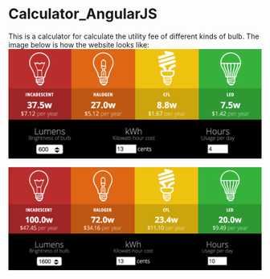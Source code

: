 # Calculator_AngularJS
This is a calculator for calculate the utility fee of different kinds of bulb.
The image below is how the website looks like:
![alt tag](https://github.com/yanghuirong/Calculator_AngularJS/blob/master/assets/images/App_Image.png)



![alt tag](https://github.com/yanghuirong/Calculator_AngularJS/blob/master/assets/images/App_Image2.png)

